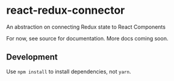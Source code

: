 react-redux-connector
=====================
An abstraction on connecting Redux state to React Components

For now, see source for documentation.  More docs coming soon.


Development
-----------
Use `npm install` to install dependencies, not `yarn`.
